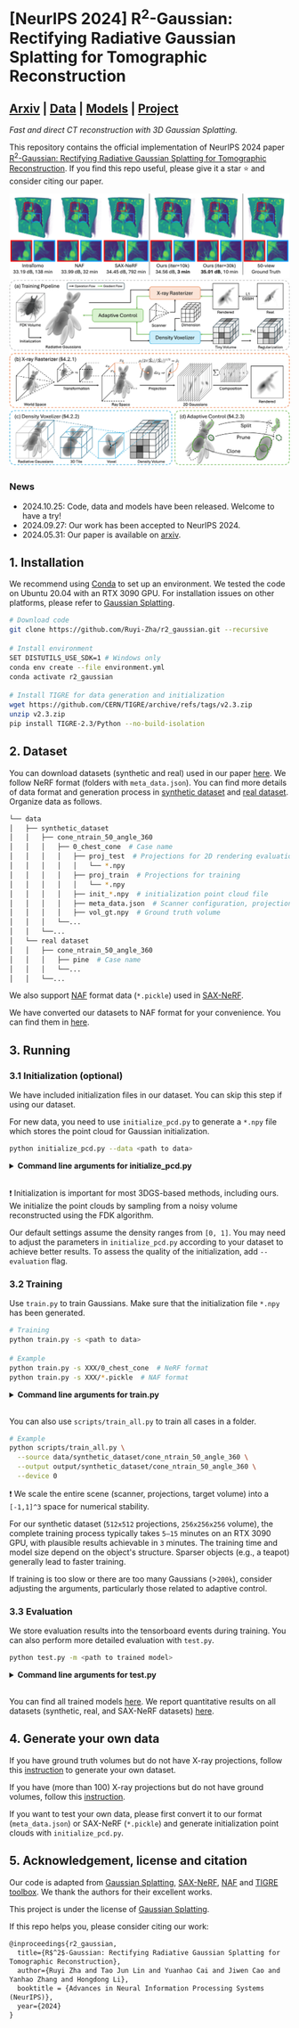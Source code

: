 # [NeurIPS 2024] R<sup>2</sup>-Gaussian: Rectifying Radiative Gaussian Splatting for Tomographic Reconstruction

## [Arxiv](https://arxiv.org/abs/2405.20693) | [Data](https://drive.google.com/drive/folders/1YZ3w87XrCNyjDRos6gkY8zgT5hESl-PN?usp=sharing) | [Models](https://drive.google.com/drive/folders/1HIvO7aS2gbp7Qx3ceHiRSNoAKKS_VnjU?usp=sharing) | [Project](https://ruyi-zha.github.io/r2_gaussian/r2_gaussian.html)

*Fast and direct CT reconstruction with 3D Gaussian Splatting.*

This repository contains the official implementation of NeurIPS 2024 paper [R<sup>2</sup>-Gaussian: Rectifying Radiative Gaussian Splatting for Tomographic Reconstruction](https://arxiv.org/abs/2405.20693). If you find this repo useful, please give it a star ⭐ and consider citing our paper.

![cover](assets/cover.png)
![cover](assets/pipeline.png)

### News

* 2024.10.25: Code, data and models have been released. Welcome to have a try!
* 2024.09.27: Our work has been accepted to NeurIPS 2024.
* 2024.05.31: Our paper is available on [arxiv](https://arxiv.org/abs/2405.20693).

## 1. Installation

We recommend using [Conda](https://docs.conda.io/en/latest/miniconda.html) to set up an environment. We tested the code on Ubuntu 20.04 with an RTX 3090 GPU. For installation issues on other platforms, please refer to [Gaussian Splatting](https://github.com/graphdeco-inria/gaussian-splatting).

```sh
# Download code
git clone https://github.com/Ruyi-Zha/r2_gaussian.git --recursive

# Install environment
SET DISTUTILS_USE_SDK=1 # Windows only
conda env create --file environment.yml
conda activate r2_gaussian

# Install TIGRE for data generation and initialization
wget https://github.com/CERN/TIGRE/archive/refs/tags/v2.3.zip
unzip v2.3.zip
pip install TIGRE-2.3/Python --no-build-isolation
```

## 2. Dataset

You can download datasets (synthetic and real) used in our paper [here](https://drive.google.com/drive/folders/1YZ3w87XrCNyjDRos6gkY8zgT5hESl-PN?usp=sharing). We follow NeRF format (folders with `meta_data.json`). You can find more details of data format and generation process in [synthetic dataset](data_generator/synthetic_dataset/README.md) and [real dataset](data_generator/real_dataset/README.md). Organize data as follows.

```sh
└── data
│   ├── synthetic_dataset
│   │   ├── cone_ntrain_50_angle_360
│   │   │   ├── 0_chest_cone  # Case name
│   │   │   │   ├── proj_test  # Projections for 2D rendering evaluation
│   │   │   │   │   └── *.npy
│   │   │   │   ├── proj_train  # Projections for training
│   │   │   │   │   └── *.npy
│   │   │   │   ├── init_*.npy  # initialization point cloud file
│   │   │   │   ├── meta_data.json  # Scanner configuration, projection parameters, etc.
│   │   │   │   ├── vol_gt.npy  # Ground truth volume
│   │   │   └──...
│   │   └──...
│   └── real dataset
│   │   ├── cone_ntrain_50_angle_360
│   │   │   ├── pine  # Case name
│   │   │   └──...
│   │   └──...
```

We also support [NAF](https://github.com/Ruyi-Zha/naf_cbct) format data (`*.pickle`) used in [SAX-NeRF](https://github.com/caiyuanhao1998/SAX-NeRF).

We have converted our datasets to NAF format for your convenience. You can find them in [here](https://drive.google.com/drive/folders/1YZ3w87XrCNyjDRos6gkY8zgT5hESl-PN?usp=sharing).

## 3. Running

### 3.1 Initialization (optional)

We have included initialization files in our dataset. You can skip this step if using our dataset.

For new data, you need to use `initialize_pcd.py` to generate a `*.npy` file which stores the point cloud for Gaussian initialization.

```sh
python initialize_pcd.py --data <path to data>
```

<details>
<summary><span style="font-weight: bold;">Command line arguments for initialize_pcd.py</span></summary>

##### -data

Path to the source directory containing `meta_data.json` or `*.pickle`.

##### -output

Path to the output `*.npy` file. `<path to data>/<data name>_init.npy` by default.

##### --evaluate
Add this flag to evaluate the 3D PSNR of initial Gaussians. It is used for debugging purpose since it uses the ground truth volume.

##### -recon_method

Method used for reconstructing initial volume. Now we support `fdk` (sample from FDK volume) or `random` (sample randomly). `fdk` by default.

##### -n_points

Number of points for initialization. `50000` by default.

##### -density_thresh

We sample voxels with density higher than the threshold. `0.05` by default.

##### -density_rescale

We emperically rescale the queried density value to account for occlusion. `0.15` by default.

</details>
<br>

:exclamation: Initialization is important for most 3DGS-based methods, including ours. We initialize the point clouds by sampling from a noisy volume reconstructed using the FDK algorithm.

Our default settings assume the density ranges from `[0, 1]`. You may need to adjust the parameters in `initialize_pcd.py` according to your dataset to achieve better results. To assess the quality of the initialization, add `--evaluation` flag.


### 3.2 Training

Use `train.py` to train Gaussians. Make sure that the initialization file `*.npy` has been generated.

```sh
# Training
python train.py -s <path to data>

# Example
python train.py -s XXX/0_chest_cone  # NeRF format
python train.py -s XXX/*.pickle  # NAF format
```

<details>
<summary><span style="font-weight: bold;">Command line arguments for train.py</span></summary>

#### Dataset and Model

##### -source_path / -s

Path to the source directory containing `meta_data.json` or `*.pickle`.

##### -model_path / -m

Path where the trained model should be stored (```output/<random>``` by default).

##### -ply_path

Path to initialization point cloud `*.npy`. `<path to data>/init_<data name>.npy` by default.

##### -scale_min

Minimum scale of a Gaussian (expressed as a percentage of the volume size). `0.0005` by default.

##### -scale_max

Maximum scale of a Gaussian (expressed as a percentage of the volume size). `0.5` by default.

##### -eval

Add this flag to evaluate 2D rendering during training.

#### Optimizer

##### -iterations

Number of total iterations to train for, `30_000` by default.

##### -position_lr_init

Initial position learning rate, `0.0002` by default.
  
##### -position_lr_final

Initial position learning rate, `0.00002` by default.
  
##### -position_lr_max_steps

Number of steps (from 0) where position learning rate goes from `initial` to `final`. `30_000` by default.
  
##### -density_lr_init

Initial density learning rate, `0.01` by default.
  
##### -density_lr_final
  
Initial density learning rate, `0.001` by default.
  
##### -density_lr_max_steps
  
Number of steps (from 0) where density learning rate goes from `initial` to `final`. `30_000` by default.
  
##### -scaling_lr_init
  
Initial scaling learning rate, `0.005` by default.
  
##### -scaling_lr_final
  
Initial scaling learning rate, `0.0005` by default.
  
##### -scaling_lr_max_steps
  
Number of steps (from 0) where scaling learning rate goes from `initial` to `final`. `30_000` by default.
  
##### -rotation_lr_init
  
Initial rotation learning rate, `0.001` by default.
  
##### -rotation_lr_final
  
Initial rotation learning rate, `0.0001` by default.
  
##### -rotation_lr_max_steps
  
Number of steps (from 0) where rotation learning rate goes from `initial` to `final`. `30_000` by default.
  
##### -lambda_dssim

Weight of SSIM loss. `0.25` by default.
  
##### -lambda_tv
  
Weight of total variation loss. `0.05` by default.
  
##### -tv_vol_size
  
Size of tiny volume used for computing total variation. `32` by default.
  
##### -density_min_threshold
  
For adaptive control. Prune Gaussians with density less than this threshold. `0.00001` by default.
  
##### -densification_interval
  
How frequently to densify, `100` (every 100 iterations) by default.
  
##### -densify_from_iter
  
Iteration where densification starts, `500` by default.
  
##### -densify_until_iter
  
Iteration where densification stops, `15_000` by default.
  
##### -densify_grad_threshold
  
Limit that decides if points should be densified based on position gradient, `0.00005` by default.
  
##### -densify_scale_threshold
  
Densify Gaussians with 3D size larger than this threshold (expressed as a percentage of the volume size). `0.1` by default.
  
##### -max_screen_size
  
Prune Gaussians with 2D screen size larger than this threshold. `None` by default.
  
##### -max_scale
  
Prune Gaussians with 3D size larger than this threshold. `None` by default.
  
##### -max_num_gaussians
  
Stop denstification if Gaussians are more than this threshold. `500_000` by default.

#### Others
  
##### -test_iterations
  
Space-separated iterations at which the training script evaluate rendering and reconstruction performance over test set.
  
##### -save_iterations
  
Space-separated iterations at which the training script saves the Gaussian model.
  
##### -checkpoint_iterations
  
Space-separated iterations at which to store a checkpoint for continuing later, saved in the model directory.
  
##### -start_checkpoint
  
Path to a saved checkpoint to continue training from.
  
##### -quiet
  
Flag to omit any text written to standard out pipe.
  
##### -config
  
Path to `*.yml` file. If specified, overwrite other parameters.

</details>
<br>

You can also use `scripts/train_all.py` to train all cases in a folder.

```sh
# Example
python scripts/train_all.py \
  --source data/synthetic_dataset/cone_ntrain_50_angle_360 \
  --output output/synthetic_dataset/cone_ntrain_50_angle_360 \
  --device 0
```

:exclamation:  We scale the entire scene (scanner, projections, target volume) into a `[-1,1]^3` space for numerical stability.

For our synthetic dataset (`512x512` projections, `256x256x256` volume), the complete training process typically takes `5–15` minutes on an RTX 3090 GPU, with plausible results achievable in `3` minutes. The training time and model size depend on the object's structure. Sparser objects (e.g., a teapot) generally lead to faster training.

If training is too slow or there are too many Gaussians (>`200k`), consider adjusting the arguments, particularly those related to adaptive control.

### 3.3 Evaluation

We store evaluation results into the tensorboard events during training. You can also perform more detailed evaluation with `test.py`.

```sh
python test.py -m <path to trained model>
```

<details>
<summary><span style="font-weight: bold;">Command line arguments for test.py</span></summary>

##### -model_path / -m
  
Path where the trained model should be stored. ```output/<random>``` by default.
  
##### -source_path / -s
  
Path to the source directory containing `meta_data.json` or `*.pickle`. If not set, it will be automatically loaded from the model path.
  
##### -iterations
  
Iterations for evaluation. `-1` (latest iteration) by default.
  
##### -skip_render_train
  
Flag to skip rendering the training set.
  
##### -skip_render_test
  
Flag to skip rendering the testing set.
  
##### -skip_recon
  
Flag to skip reconstructing the volume.

</details>
<br>

You can find all trained models [here](https://drive.google.com/drive/folders/1HIvO7aS2gbp7Qx3ceHiRSNoAKKS_VnjU?usp=sharing). We report quantitative results on all datasets (synthetic, real, and SAX-NeRF datasets) [here](assets/results.md).

## 4. Generate your own data

If you have ground truth volumes but do not have X-ray projections, follow this [instruction](data_generator/synthetic_dataset/README.md) to generate your own dataset.

If you have (more than 100) X-ray projections but do not have ground volumes, follow this [instruction](data_generator/real_dataset/README.md).

If you want to test your own data, please first convert it to our format (`meta_data.json`) or SAX-NeRF (`*.pickle`) and generate initialization point clouds with `initialize_pcd.py`.

## 5. Acknowledgement, license and citation

Our code is adapted from [Gaussian Splatting](https://github.com/graphdeco-inria/gaussian-splatting), [SAX-NeRF](https://github.com/caiyuanhao1998/SAX-NeRF), [NAF](https://github.com/Ruyi-Zha/naf_cbct) and [TIGRE toolbox](https://github.com/CERN/TIGRE.git). We thank the authors for their excellent works.

This project is under the license of [Gaussian Splatting](https://github.com/graphdeco-inria/gaussian-splatting).

If this repo helps you, please consider citing our work:

```
@inproceedings{r2_gaussian,
  title={R$^2$-Gaussian: Rectifying Radiative Gaussian Splatting for Tomographic Reconstruction},
  author={Ruyi Zha and Tao Jun Lin and Yuanhao Cai and Jiwen Cao and Yanhao Zhang and Hongdong Li},
  booktitle = {Advances in Neural Information Processing Systems (NeurIPS)},
  year={2024}
}
```
